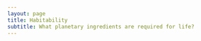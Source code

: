 ```yaml
---
layout: page
title: Habitability
subtitle: What planetary ingredients are required for life?
---
```


